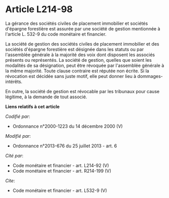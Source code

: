 # Article L214-98

La gérance des sociétés civiles de placement immobilier et sociétés d'épargne forestière est assurée par une société de
gestion mentionnée à l'article L. 532-9 du code monétaire et financier. 

La société de gestion des sociétés civiles de placement immobilier et des sociétés d'épargne forestière est désignée dans les
statuts ou par l'assemblée générale à la majorité des voix dont disposent les associés présents ou représentés. La société de
gestion, quelles que soient les modalités de sa désignation, peut être révoquée par l'assemblée générale à la même majorité.
Toute clause contraire est réputée non écrite. Si la révocation est décidée sans juste motif, elle peut donner lieu à
dommages-intérêts. 

En outre, la société de gestion est révocable par les tribunaux pour cause légitime, à la demande de tout associé.

**Liens relatifs à cet article**

_Codifié par_:

  - Ordonnance n°2000-1223 du 14 décembre 2000 (V)

_Modifié par_:

  - Ordonnance n°2013-676 du 25 juillet 2013 - art. 6

_Cité par_:

  - Code monétaire et financier - art. L214-92 (V)
  - Code monétaire et financier - art. R214-199 (V)

_Cite_:

  - Code monétaire et financier - art. L532-9 (V)
